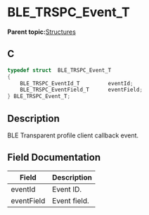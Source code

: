 # BLE\_TRSPC\_Event\_T

**Parent topic:**[Structures](GUID-567F9486-30BB-4152-A790-E3864CE0A8E3.md)

## C

```c
typedef struct  BLE_TRSPC_Event_T
{
    BLE_TRSPC_EventId_T         eventId;
    BLE_TRSPC_EventField_T      eventField;
} BLE_TRSPC_Event_T;
```

## Description

BLE Transparent profile client callback event.

## Field Documentation

|Field|Description|
|-----|-----------|
|eventId|Event ID.|
|eventField|Event field.|

